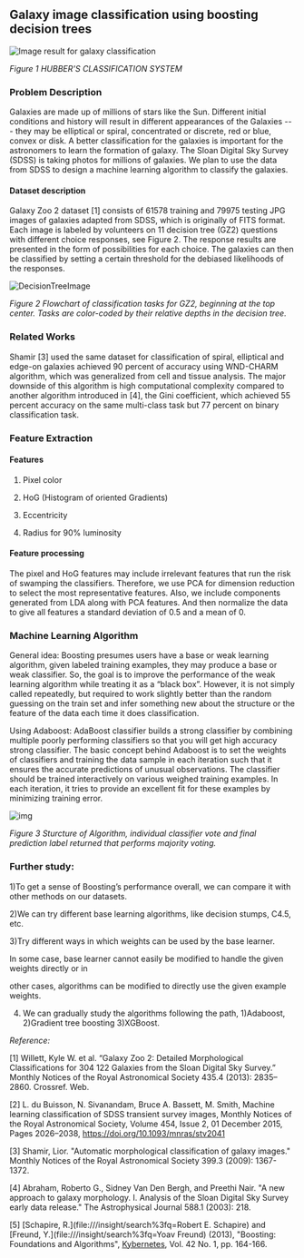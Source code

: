 ## Galaxy image classification using boosting decision trees

![Image result for galaxy classification](file:////Users/haoyuwei/Library/Group%20Containers/UBF8T346G9.Office/TemporaryItems/msohtmlclip/clip_image002.jpg)

_Figure 1 HUBBER'S CLASSIFICATION SYSTEM_

### Problem Description

Galaxies are made up of millions of stars like the Sun. Different initial conditions and history will result in different appearances of the Galaxies --- they may be elliptical or spiral, concentrated or discrete, red or blue, convex or disk. A better classification for the galaxies is important for the astronomers to learn the formation of galaxy. The Sloan Digital Sky Survey (SDSS) is taking photos for millions of galaxies. We plan to use the data from SDSS to design a machine learning algorithm to classify the galaxies.

#### Dataset description

Galaxy Zoo 2 dataset [1] consists of 61578 training and 79975 testing JPG images of galaxies adapted from SDSS, which is originally of FITS format. Each image is labeled by volunteers on 11 decision tree (GZ2) questions with different choice responses, see Figure 2. The response results are presented in the form of possibilities for each choice. The galaxies can then be classified by setting a certain threshold for the debiased likelihoods of the responses.  

![DecisionTreeImage](file:////Users/haoyuwei/Library/Group%20Containers/UBF8T346G9.Office/TemporaryItems/msohtmlclip/clip_image004.png)

_Figure 2 Flowchart of classification tasks for GZ2, beginning at the top center. Tasks are color-coded by their relative depths in the decision tree._

### Related Works

Shamir [3] used the same dataset for classification of spiral, elliptical and edge-on galaxies achieved 90 percent of accuracy using WND-CHARM algorithm, which was generalized from cell and tissue analysis. The major downside of this algorithm is high computational complexity compared to another algorithm introduced in [4], the Gini coefficient, which achieved 55 percent accuracy on the same multi-class task but 77 percent on binary classification task.

### Feature Extraction

#### Features

1. Pixel color 

2. HoG (Histogram of oriented Gradients)

3. Eccentricity

4. Radius for 90% luminosity

#### Feature processing

The pixel and HoG features may include irrelevant features that run the risk of swamping the classifiers. Therefore, we use PCA for dimension reduction to select the most representative features. Also, we include components generated from LDA along with PCA features. And then normalize the data to give all features a standard deviation of 0.5 and a mean of 0.

### Machine Learning Algorithm

General idea: Boosting presumes users have a base or weak learning algorithm, given labeled training examples, they may produce a base or weak classifier. So, the goal is to improve the performance of the weak learning algorithm while treating it as a “black box”. However, it is not simply called repeatedly, but required to work slightly better than the random guessing on the train set and infer something new about the structure or the feature of the data each time it does classification. 

Using Adaboost: AdaBoost classifier builds a strong classifier by combining multiple poorly performing classifiers so that you will get high accuracy strong classifier. The basic concept behind Adaboost is to set the weights of classifiers and training the data sample in each iteration such that it ensures the accurate predictions of unusual observations. The classifier should be trained interactively on various weighed training examples. In each iteration, it tries to provide an excellent fit for these examples by minimizing training error.

![img](file:////Users/haoyuwei/Library/Group%20Containers/UBF8T346G9.Office/TemporaryItems/msohtmlclip/clip_image005.png)

_Figure 3 Sturcture of Algorithm, individual classifier vote and final prediction label returned that performs majority voting._

### Further study:

1)To get a sense of Boosting’s performance overall, we can compare it with other methods on our datasets.

2)We can try different base learning algorithms, like decision stumps, C4.5, etc. 

3)Try different ways in which weights can be used by the base learner. 

In some case, base learner cannot easily be modified to handle the given weights directly or in 

other cases, algorithms can be modified to directly use the given example weights. 

4) We can gradually study the algorithms following the path, 1)Adaboost, 2)Gradient tree boosting 3)XGBoost.

 

_Reference:_

[1] Willett, Kyle W. et al. “Galaxy Zoo 2: Detailed Morphological Classifications for 304 122 Galaxies from the Sloan Digital Sky Survey.” Monthly Notices of the Royal Astronomical Society 435.4 (2013): 2835–2860. Crossref. Web.

[2] L. du Buisson, N. Sivanandam, Bruce A. Bassett, M. Smith, Machine learning classification of SDSS transient survey images, Monthly Notices of the Royal Astronomical Society, Volume 454, Issue 2, 01 December 2015, Pages 2026–2038, https://doi.org/10.1093/mnras/stv2041

[3] Shamir, Lior. "Automatic morphological classification of galaxy images." Monthly Notices of the Royal Astronomical Society 399.3 (2009): 1367-1372.

[4] Abraham, Roberto G., Sidney Van Den Bergh, and Preethi Nair. "A new approach to galaxy morphology. I. Analysis of the Sloan Digital Sky Survey early data release." The Astrophysical Journal 588.1 (2003): 218.

[5] [Schapire, R.](file:///insight/search%3fq=Robert E. Schapire) and [Freund, Y.](file:///insight/search%3fq=Yoav Freund) (2013), "Boosting: Foundations and Algorithms", [Kybernetes](https://www.emerald.com/insight/publication/issn/0368-492X), Vol. 42 No. 1, pp. 164-166. 

 